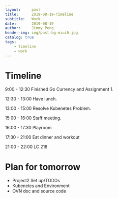 ```yaml
---
layout:     post
title:      2019-08-19-Timeline
subtitle:   Work
date:       2019-08-19
author:     Jimmy Peng
header-img: img/post-bg-miui6.jpg
catalog: true
tags:
    - timeline
    - work
---
```


# Timeline

9:00 - 12:30 Finished Go Currency and Assignment 1.

12:30 - 13:00 Have lunch.

13:00 - 15:00 Resolve Kubenetes Problem.

15:00 - 16:00 Staff meeting.

16:00 - 17:30 Playroom

17:30 - 21:00 Eat dinner and workout

21:00 - 22:00 LC 218

# Plan for tomorrow
- Project2 Set up/TODOs
- Kubenetes and Environment
- OVN doc and source code
